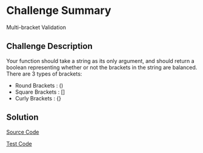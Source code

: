 # Challenge Summary
Multi-bracket Validation

## Challenge Description
Your function should take a string as its only argument, and should return a boolean representing whether or not the brackets in the string are balanced. There are 3 types of brackets:

* Round Brackets : ()
* Square Brackets : []
* Curly Brackets : {}

## Solution
[Source Code](https://github.com/leepj85/data-structures-and-algorithms/blob/master/code401challenges/src/main/java/code401challenges/utilities/MultiBracketValidation.java)

[Test Code](https://github.com/leepj85/data-structures-and-algorithms/blob/master/code401challenges/src/test/java/code401challenges/utilities/MultiBracketValidationTest.java)
